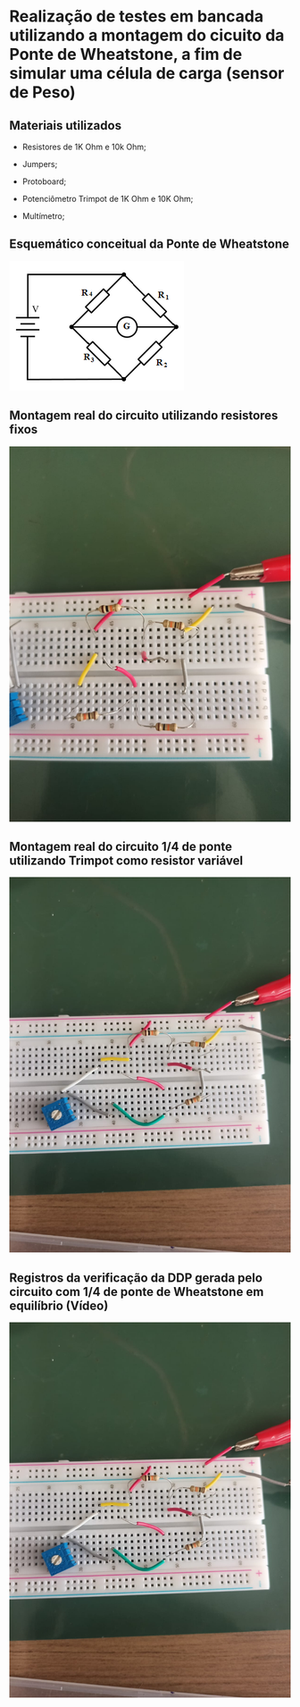 # **Realização de testes em bancada utilizando a montagem do cicuito da Ponte de Wheatstone, a fim de simular uma célula de carga (sensor de Peso)**

## **Materiais utilizados**

- Resistores de 1K Ohm e 10k Ohm;

- Jumpers;

- Protoboard;

- Potenciômetro Trimpot de 1K Ohm e 10K Ohm;

- Multímetro;

## **Esquemático conceitual da Ponte de Wheatstone**

![](../img/esquematico-ponte.png)

## **Montagem real do circuito utilizando resistores fixos**

![](../img/ponte-fixo.jpeg)

## **Montagem real do circuito 1/4 de ponte utilizando Trimpot como resistor variável**

![](../img/ponte-variavel.jpeg)

## **Registros da verificação da DDP gerada pelo circuito com 1/4 de ponte de Wheatstone em equilíbrio (Vídeo)**

[![Watch the video](../img/ponte-variavel.jpeg)](https://youtu.be/bE3cNgT4POg)
